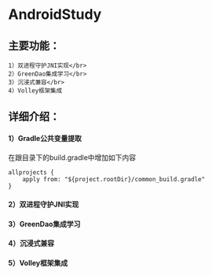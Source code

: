 # AndroidStudy

## 主要功能：

    1）双进程守护JNI实现</br>
    2）GreenDao集成学习</br>
    3）沉浸式兼容</br>
    4）Volley框架集成


## 详细介绍：
#### 1）Gradle公共变量提取</br>
在跟目录下的build.gradle中增加如下内容
```
allprojects {
    apply from: "${project.rootDir}/common_build.gradle"
}
```

#### 2）双进程守护JNI实现


#### 3）GreenDao集成学习


#### 4）沉浸式兼容


#### 5）Volley框架集成



